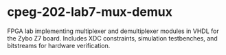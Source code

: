 # cpeg-202-lab7-mux-demux
FPGA lab implementing multiplexer and demultiplexer modules in VHDL for the Zybo Z7 board. Includes XDC constraints, simulation testbenches, and bitstreams for hardware verification.
